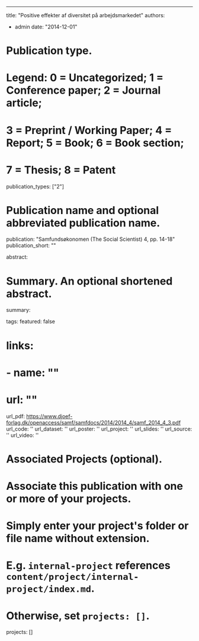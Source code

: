 
---
title: "Positive effekter af diversitet på arbejdsmarkedet"
authors:
- admin
date: "2014-12-01"

# Publication type.
# Legend: 0 = Uncategorized; 1 = Conference paper; 2 = Journal article;
# 3 = Preprint / Working Paper; 4 = Report; 5 = Book; 6 = Book section;
# 7 = Thesis; 8 = Patent
publication_types: ["2"]

# Publication name and optional abbreviated publication name.
publication: "Samfundsøkonomen (The Social Scientist) 4, pp. 14-18"
publication_short: ""

abstract: 

# Summary. An optional shortened abstract.
summary: 

tags: 
featured: false

# links:
# - name: ""
#   url: ""
url_pdf: https://www.djoef-forlag.dk/openaccess/samf/samfdocs/2014/2014_4/samf_2014_4_3.pdf
url_code: ''
url_dataset: ''
url_poster: ''
url_project: ''
url_slides: ''
url_source: ''
url_video: ''

# Associated Projects (optional).
#   Associate this publication with one or more of your projects.
#   Simply enter your project's folder or file name without extension.
#   E.g. `internal-project` references `content/project/internal-project/index.md`.
#   Otherwise, set `projects: []`.
projects: []
